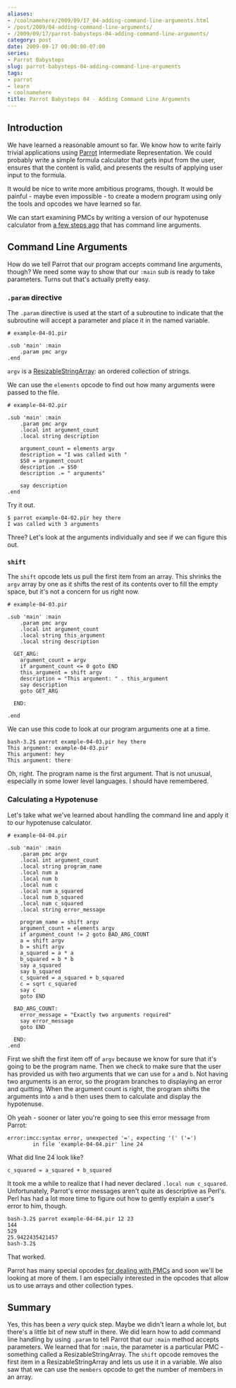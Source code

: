 ```yaml
---
aliases:
- /coolnamehere/2009/09/17_04-adding-command-line-arguments.html
- /post/2009/04-adding-command-line-arguments/
- /2009/09/17/parrot-babysteps-04-adding-command-line-arguments/
category: post
date: 2009-09-17 00:00:00-07:00
series:
- Parrot Babysteps
slug: parrot-babysteps-04-adding-command-line-arguments
tags:
- parrot
- learn
- coolnamehere
title: Parrot Babysteps 04 - Adding Command Line Arguments
---
```


## Introduction

We have learned a reasonable amount so far. We know how to write fairly trivial applications using [Parrot](../../../card/Parrot.md) Intermediate Representation. We could probably write a simple formula calculator that gets input from the user, ensures that the content is valid, and presents the results of applying user input to the formula.

It would be nice to write more ambitious programs, though. It would be painful - maybe even impossible - to create a modern program using only the tools and opcodes we have learned so far.

We can start examining PMCs by writing a version of our hypotenuse calculator from [a few steps ago](../07/parrot-babysteps-02-variables-and-types.md) that has command line arguments.

## Command Line Arguments

How do we tell Parrot that our program accepts command line arguments, though? We need some way to show that our `:main` sub is ready to take parameters. Turns out that's actually pretty easy.

### `.param` directive

The `.param` directive is used at the start of a subroutine to indicate that the subroutine will accept a parameter and place it in the named variable.

````
# example-04-01.pir

.sub 'main' :main
    .param pmc argv
.end
````

`argv` is a [ResizableStringArray](http://docs.parrot.org/parrot/latest/html/src/pmc/resizablestringarray.pmc.html): an ordered collection of strings.

We can use the `elements` opcode to find out how many arguments were passed to the file.

````
# example-04-02.pir

.sub 'main' :main
    .param pmc argv
    .local int argument_count
    .local string description

    argument_count = elements argv
    description = "I was called with "
    $S0 = argument_count
    description .= $S0
    description .= " arguments"

    say description
.end
````

Try it out.

````
$ parrot example-04-02.pir hey there
I was called with 3 arguments
````

Three? Let's look at the arguments individually and see if we can figure this out.

### `shift`

The `shift` opcode lets us pull the first item from an array. This shrinks the `argv` array by one as it shifts the rest of its contents over to fill the empty space, but it's not a concern for us right now.

````
# example-04-03.pir

.sub 'main' :main
    .param pmc argv
    .local int argument_count
    .local string this_argument
    .local string description

  GET_ARG:
    argument_count = argv
    if argument_count <= 0 goto END
    this_argument = shift argv
    description = "This argument: " . this_argument
    say description
    goto GET_ARG

  END:

.end
````

We can use this code to look at our program arguments one at a time.

````
bash-3.2$ parrot example-04-03.pir hey there
This argument: example-04-03.pir
This argument: hey
This argument: there
````

Oh, right. The program name is the first argument. That is not unusual, especially in some lower level languages. I should have remembered.

### Calculating a Hypotenuse

Let's take what we've learned about handling the command line and apply it to our hypotenuse calculator.

````
# example-04-04.pir

.sub 'main' :main
    .param pmc argv
    .local int argument_count
    .local string program_name
    .local num a
    .local num b
    .local num c
    .local num a_squared
    .local num b_squared
    .local num c_squared
    .local string error_message

    program_name = shift argv
    argument_count = elements argv
    if argument_count != 2 goto BAD_ARG_COUNT
    a = shift argv
    b = shift argv
    a_squared = a * a
    b_squared = b * b
    say a_squared
    say b_squared
    c_squared = a_squared + b_squared
    c = sqrt c_squared
    say c
    goto END

  BAD_ARG_COUNT:
    error_message = "Exactly two arguments required"
    say error_message
    goto END

  END:
.end
````

First we shift the first item off of `argv` because we know for sure that it's going to be the program name. Then we check to make sure that the user has provided us with two arguments that we can use for `a` and `b`. Not having two arguments is an error, so the program branches to displaying an error and quitting. When the argument count is right, the program shifts the arguments into `a` and `b` then uses them to calculate and display the hypotenuse.

Oh yeah - sooner or later you're going to see this error message from Parrot:

````
error:imcc:syntax error, unexpected '=', expecting '(' ('=')
        in file 'example-04-04.pir' line 24
````

What did line 24 look like?

````
c_squared = a_squared + b_squared
````

It took me a while to realize that I had never declared `.local num c_squared`. Unfortunately, Parrot's error messages aren't quite as descriptive as Perl's. Perl has had a lot more time to figure out how to gently explain a user's error to him, though.

````
bash-3.2$ parrot example-04-04.pir 12 23
144
529
25.9422435421457
bash-3.2$
````

That worked. 

Parrot has many special opcodes [for dealing with PMCs](http://docs.parrot.org/parrot/latest/html/src/ops/pmc.ops.html) and soon we'll be looking at more of them. I am especially interested in the opcodes that allow us to use arrays and other collection types.

## Summary

Yes, this has been a *very* quick step. Maybe we didn't learn a whole lot,  but there's a little bit of new stuff in there. We did learn how to add command line handling by using `.param` to tell Parrot that our `:main` method accepts parameters. We learned that for `:main`, the parameter is a particular PMC - something called a ResizableStringArray. The `shift` opcode removes the first item in a ResizableStringArray and lets us use it in a variable. We also saw that we can use the `members` opcode to get the number of members in an array.
